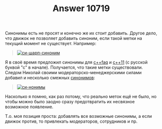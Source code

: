 ﻿---
title: "Answer 10719"
se.owner.user_id: 176217
se.owner.display_name: "αλεχολυτ"
se.owner.link: "https://ru.meta.stackoverflow.com/users/176217/%ce%b1%ce%bb%ce%b5%cf%87%ce%bf%ce%bb%cf%85%cf%84"
se.answer_id: 10719
se.question_id: 10713
se.post_type: answer
se.is_accepted: True
---
<p>Синонимы есть не просят и конечно же их стоит добавить. Другое дело, что движок не позволяет добавить синоним, если такой метки на текущий момент не существует. Например:</p>
<blockquote>
<p><a href="https://i.stack.imgur.com/roIHN.png" rel="nofollow noreferrer"><img src="https://i.stack.imgur.com/roIHN.png" alt="си-шарп-синоним" /></a></p>
</blockquote>
<p>Я в своё время предложил синонимы для <a href="https://ru.stackoverflow.com/questions/tagged/%d1%81%2b%2bfaq" class="post-tag" title="показать вопросы с меткой [с++faq]" rel="tag">с++faq</a> и <a href="https://ru.stackoverflow.com/questions/tagged/%d1%81%2b%2b11" class="post-tag" title="показать вопросы с меткой [с++11]" rel="tag">с++11</a> (c русской буквой &quot;с&quot; в начале). Получается, что такие метки существовали. Следом Николай своими модераторско-менеджерскими силами добавил и несколько смежных <a href="https://ru.stackoverflow.com/tags/synonyms?page=4&amp;tab=synonym&amp;dir=ascending&amp;filter=active">синонимов</a>:</p>
<blockquote>
<p><a href="https://i.stack.imgur.com/POHp4.png" rel="nofollow noreferrer"><img src="https://i.stack.imgur.com/POHp4.png" alt="си-нонимы" /></a></p>
</blockquote>
<p>Насколько я помню, как раз потому, что реально меток ещё не было, но чтобы можно было заодно сразу предотвратить их несвязное возможное появление.</p>
<p>Т.о. моя позиция проста: добавлять все возможные синонимы, а если движок против, то привлекать модераторов, сотрудников и пр.</p>
